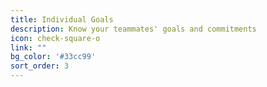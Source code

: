 ```yaml
---
title: Individual Goals
description: Know your teammates' goals and commitments
icon: check-square-o
link: ""
bg_color: '#33cc99'
sort_order: 3
---
```

